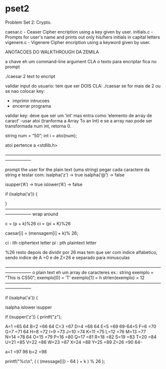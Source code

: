 # pset2
Problem Set 2: Crypto.

caesar.c - Ceaser Cipher encription using a key given by user.
initials.c - Prompts for user's name and prints out only his/hers initials in capital letters
vigenere.c - Vigenere Cipher encription using a keyword given by user.




ANOTACOES DO WALKTHROUGH DA ZEMILA

a chave eh um command-line argument CLA
o texto para encriptar fica no prompt

./caesar 2
text to encript


validar input do usuario:
tem que ser DOIS CLA: ./caesar <key>
se for mais de 2 ou se nao colocar key:
- imprimir intrucoes
- encerrar programa

validar key:
deve que ser um ‘int’ 
mas entra como ‘elemento de array de caract’
-usar atoi (tranforma a Array To an Int) e se a array nao pode ser transformada num int, retorna 0.

 string num = “50”;
 int i = atoi(num);


atoi pertence a <stdlib.h>

——————————————————————————————————————————

prompt the user for the plain text (uma string)
pegar cada caractere da string e testar com:
isalpha(‘z’) -> true
isalpha(‘@’) -> false

isupper(‘A’) -> true
islower(‘A’) -> false

if (isalpha(‘a’))
{
	
}
——————————————————————————————————————————
wrap around

c = (p + k)%26
ci = (pi + K)%26

 caesar[i] = (mensagem[i] + k)% 26;

ci : ith ciphertext letter
pi : pth plaintext letter

%26 resto depois de dividir por 26
mas tem que ser com indice alfabetico, 
sendo indice de A =0 e de Z=26
e separado para minusculas

——————————————————————————————————————————
o plain text eh um array de caracteres
ex.:
string exemplo = “This is CS50”;
exemplo[0] = ’T’ exemplo[1] = h
strlen(exemplo) = 12
——————————————————————————————————————————


if (isalpha('a'))
{

isalpha
islower
isupper

if (isupper('z'))
{
    printf("z");
    
    
A=1 =65			64
B=2 =66			64
C=3 =67
D=4 =68			64
E=5 =69  69-64=5
F=6 =70
G=7 =71			64
H=8 =72
I=9 =73
J=10 =74
K=11 =75
L=12 =76
M=13 =77		
N=14 =78		64
O=15 =79
P=16 =80
Q=17 =81
R=18 =82
S=19 =83
T=20 =84
U=21 =85
V=22 =86
W=23 =87
X=24 =88
Y=25 =89
Z=26 =90		64-

a=1  =97   96
b=2  =98

printf("%c\n",  (  (  (message[i]) - 64 ) + k  ) % 26  );
